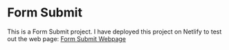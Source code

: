 # Form Submit

This is a Form Submit project. 
I have deployed this project on Netlify to test out the web page: 
[Form Submit Webpage](https://practical-raman-ac7692.netlify.app/)
